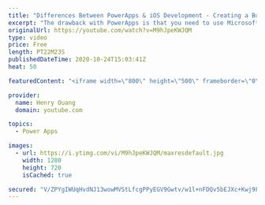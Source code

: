 ```yaml
---
title: "Differences Between PowerApps & iOS Development - Creating a Button!"
excerpt: "The drawback with PowerApps is that you need to use Microsoft's PowerApps Application on the Apple App Store to use your PowerApp. I'm here to show you that iOS Application development isn't as crazy and different as you think it is compared to PowerApps. I truly believe that if you can make PowerApps,"
originalUrl: https://youtube.com/watch?v=M9hJpeKWJQM
type: video
price: Free
length: PT22M23S
publishedDateTime: 2020-10-24T15:03:41Z
heat: 50

featuredContent: "<iframe width=\"800\" height=\"500\" frameborder=\"0\" src=\"https://www.youtube.com/embed/M9hJpeKWJQM\" allow=\"accelerometer; autoplay; encrypted-media; gyroscope; picture-in-picture\" allowfullscreen></iframe>"

provider:
  name: Henry Ouang
  domain: youtube.com

topics:
  - Power Apps

images:
  - url: https://i.ytimg.com/vi/M9hJpeKWJQM/maxresdefault.jpg
    width: 1280
    height: 720
    isCached: true

secured: "V/ZPYgIWUqHvdNJ13wowMVStLfcgPPyEGV9Gwtv/w1l+nFDQv5bEJXc+Kwj9F39c43Dx1rhO3OtGqr61MWG+CMgaEqsld9ikt/NUgfK3soynowZDIHTT9kNyzd8n0djkhzPQtEnpjaHylVMhreD9mOYq+mv3vYDZJ5O7G751S65OwWQs6IS/1WeeYWdYoHimOV+hqTgwEN9Mgd3Sf1EUxrGkipcwebJSDy/gPmdswC9lewHZab6x9QTKI25a/VSUErQLJAb539NEzvAIc6TVLrIi1bWspiRvS1TbH11GHjr8vxoFvOEM1elz9U9dh0jG+IHT1ed94+cnCLBkBsW/0YLab/FPxzMCS+zJPPzn/CdgdMbXuZYoy+q3wzRQAnCR3PfIezfgcoCJsTVCh6mW5y4R4ZT2d4Wli8j+hi3jnr8=;DQPp+UOntTPqEjVBzsJAQg=="
---
```


